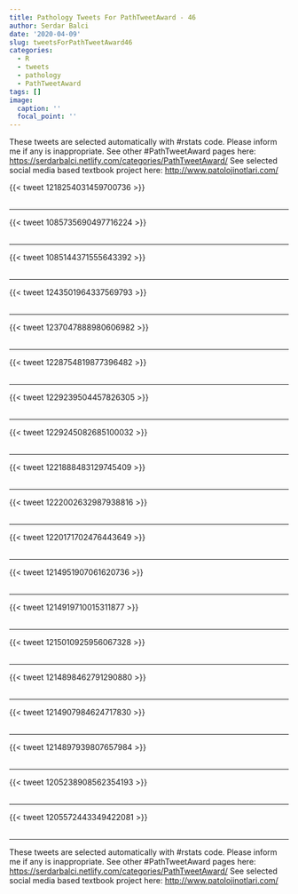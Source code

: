 ```yaml
---
title: Pathology Tweets For PathTweetAward - 46
author: Serdar Balci
date: '2020-04-09'
slug: tweetsForPathTweetAward46
categories:
  - R
  - tweets
  - pathology
  - PathTweetAward
tags: []
image:
  caption: ''
  focal_point: ''
---
```



These tweets are selected automatically with #rstats code. Please inform me if any is inappropriate.
See other #PathTweetAward pages here: https://serdarbalci.netlify.com/categories/PathTweetAward/ 
See selected social media based textbook project here: http://www.patolojinotlari.com/

{{< tweet 1218254031459700736 >}}
<br>
<br>
<hr>
{{< tweet 1085735690497716224 >}}
<br>
<br>
<hr>
{{< tweet 1085144371555643392 >}}
<br>
<br>
<hr>
{{< tweet 1243501964337569793 >}}
<br>
<br>
<hr>
{{< tweet 1237047888980606982 >}}
<br>
<br>
<hr>
{{< tweet 1228754819877396482 >}}
<br>
<br>
<hr>
{{< tweet 1229239504457826305 >}}
<br>
<br>
<hr>
{{< tweet 1229245082685100032 >}}
<br>
<br>
<hr>
{{< tweet 1221888483129745409 >}}
<br>
<br>
<hr>
{{< tweet 1222002632987938816 >}}
<br>
<br>
<hr>
{{< tweet 1220171702476443649 >}}
<br>
<br>
<hr>
{{< tweet 1214951907061620736 >}}
<br>
<br>
<hr>
{{< tweet 1214919710015311877 >}}
<br>
<br>
<hr>
{{< tweet 1215010925956067328 >}}
<br>
<br>
<hr>
{{< tweet 1214898462791290880 >}}
<br>
<br>
<hr>
{{< tweet 1214907984624717830 >}}
<br>
<br>
<hr>
{{< tweet 1214897939807657984 >}}
<br>
<br>
<hr>
{{< tweet 1205238908562354193 >}}
<br>
<br>
<hr>
{{< tweet 1205572443349422081 >}}
<br>
<br>
<hr>


These tweets are selected automatically with #rstats code. Please inform me if any is inappropriate.
See other #PathTweetAward pages here: https://serdarbalci.netlify.com/categories/PathTweetAward/ 
See selected social media based textbook project here: http://www.patolojinotlari.com/
